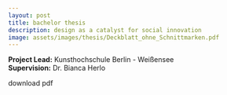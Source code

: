 ```yaml
---
layout: post
title: bachelor thesis
description: design as a catalyst for social innovation
image: assets/images/thesis/Deckblatt_ohne_Schnittmarken.pdf
---
```

**Project Lead:** Kunsthochschule Berlin - Weißensee<br />
**Supervision:** Dr. Bianca Herlo<br />


download pdf



